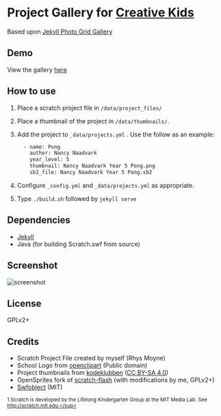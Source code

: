 Project Gallery for [Creative Kids](http://www.creativekidssa.com.au)
=========

Based upon [Jekyll Photo Grid Gallery](https://github.com/iamnii/GridGallery)

## Demo

View the gallery [here](https://rhysmoyne.gitlab.io/project-gallery)

## How to use
1. Place a scratch project file in `/data/project_files/`
2. Place a thumbnail of the project in `/data/thumbnails/`.
3. Add the project to `_data/projects.yml` . Use the follow as an example:

    ```txt
      - name: Pong
        author: Nancy Naadvark
        year_level: 5
        thumbnail: Nancy Naadvark Year 5 Pong.png
        sb2_file: Nancy Naadvark Year 5 Pong.sb2
    ```
4. Configure `_config.yml` and `_data/projects.yml` as appropriate. 
5. Type `./build.sh` followed by `jekyll serve`

## Dependencies

* [Jekyll](http://jekyllrb.com/)
* Java (for building Scratch.swf from source)

## Screenshot
![screenshot](https://gitlab.com/rhysmoyne/scratch-project-gallery/raw/master/screenshot.png)

## License

GPLv2+

## Credits

* Scratch Project File created by myself (Rhys Moyne)
* School Logo from [openclipart](https://openclipart.org/detail/204495/datan-elementary-school) (Public domain)
* Project thumbnails from [kodeklubben](https://kodeklubben.github.io) ([CC BY-SA 4.0](https://creativecommons.org/licenses/by-sa/4.0/deed))
* OpenSprites fork of [scratch-flash](https://github.com/rhysmoyne/scratch-flash) (with modifications by me, GPLv2+)
* [Swfobject](https://github.com/swfobject/swfobject) (MIT)

<sup>1 Scratch is developed by the Lifelong Kindergarten Group at the MIT Media Lab. See http://scratch.mit.edu.</sup>

